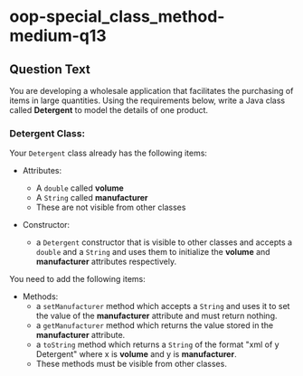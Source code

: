 # oop-special_class_method-medium-q13

## Question Text

You are developing a wholesale application that facilitates the purchasing of items in large quantities. Using the 
requirements below, write a Java class called **Detergent** to model the details of one product.

### Detergent Class:

Your `Detergent` class already has the following items:

- Attributes:
    - A `double` called **volume**
    - A `String` called **manufacturer**
    - These are not visible from other classes

- Constructor:
    - a `Detergent` constructor that is visible to other classes and accepts a `double` and a `String` and uses them to
      initialize the **volume** and **manufacturer** attributes respectively.

You need to add the following items:

- Methods:
    - a `setManufacturer` method which accepts a `String` and uses it to set the value of the **manufacturer** attribute
      and must return nothing.
    - a `getManufacturer` method which returns the value stored in the **manufacturer** attribute.
    - a `toString` method which returns a `String` of the format "xml of y Detergent" where x is **volume** and y is
      **manufacturer**.
    - These methods must be visible from other classes.